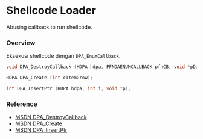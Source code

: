 # Shellcode Loader

Abusing callback to run shellcode.

### Overview

Eksekusi shellcode dengan `DPA_EnumCallback`.

```c++
void DPA_DestroyCallback (HDPA hdpa, PFNDAENUMCALLBACK pfnCB, void *pData);

HDPA DPA_Create (int cItemGrow);

int DPA_InsertPtr (HDPA hdpa, int i, void *p);
```

### Reference 

- [MSDN DPA_DestroyCallback](https://docs.microsoft.com/en-us/windows/win32/api/dpa_dsa/nf-dpa_dsa-dpa_destroycallback)
- [MSDN DPA_Create](https://docs.microsoft.com/en-us/windows/win32/api/dpa_dsa/nf-dpa_dsa-dpa_create)
- [MSDN DPA_InsertPtr](https://docs.microsoft.com/en-us/windows/win32/api/dpa_dsa/nf-dpa_dsa-dpa_insertptr)